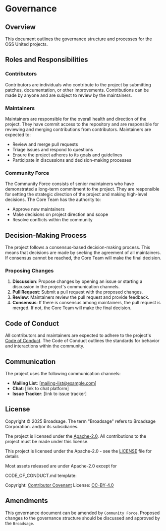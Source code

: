 <!--
SPDX-FileCopyrightText: Copyright (c) 2025 Broadsage <opensource@broadsage.com>

SPDX-License-Identifier: Apache-2.0
-->

# Governance

## Overview

This document outlines the governance structure and processes for the OSS United projects.

## Roles and Responsibilities

### Contributors

Contributors are individuals who contribute to the project by submitting patches, documentation, or other improvements. Contributions can be made by anyone and are subject to review by the maintainers.

### Maintainers

Maintainers are responsible for the overall health and direction of the project. They have commit access to the repository and are responsible for reviewing and merging contributions from contributors. Maintainers are expected to:

- Review and merge pull requests
- Triage issues and respond to questions
- Ensure the project adheres to its goals and guidelines
- Participate in discussions and decision-making processes

### Community Force

The Community Force consists of senior maintainers who have demonstrated a long-term commitment to the project. They are responsible for setting the strategic direction of the project and making high-level decisions. The Core Team has the authority to:

- Approve new maintainers
- Make decisions on project direction and scope
- Resolve conflicts within the community

## Decision-Making Process

The project follows a consensus-based decision-making process. This means that decisions are made by seeking the agreement of all maintainers. If consensus cannot be reached, the Core Team will make the final decision.

### Proposing Changes

1. **Discussion**: Propose changes by opening an issue or starting a discussion in the project's communication channels.
2. **Pull Request**: Submit a pull request with the proposed changes.
3. **Review**: Maintainers review the pull request and provide feedback.
4. **Consensus**: If there is consensus among maintainers, the pull request is merged. If not, the Core Team will make the final decision.

## Code of Conduct

All contributors and maintainers are expected to adhere to the project's [Code of Conduct](./CODE_OF_CONDUCT.md). The Code of Conduct outlines the standards for behavior and interactions within the community.

## Communication

The project uses the following communication channels:

- **Mailing List**: [mailing-list@example.com]
- **Chat**: [link to chat platform]
- **Issue Tracker**: [link to issue tracker]

## License

Copyright © 2025 Broadsage. The term "Broadsage" refers to Broadsage Corporation. and/or its subsidiaries.

The project is licensed under the [Apache-2.0](./LICENSE). All contributions to the project must be made under this license.

This project is licensed under the Apache-2.0 - see the [LICENSE](./LICENSE) file for details

Most assets released are under Apache-2.0 except for

CODE_OF_CONDUCT.md template:

Copyright: [Contributor Covenant](https://www.contributor-covenant.org/) License: [CC-BY-4.0](https://creativecommons.org/licenses/by/4.0/)

## Amendments

This governance document can be amended by `Community Force`. Proposed changes to the governance structure should be discussed and approved by the `Broadsage`.
